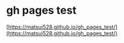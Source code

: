 # gh pages test

[https://matsui528.github.io/gh_pages_test/](https://matsui528.github.io/gh_pages_test/)
